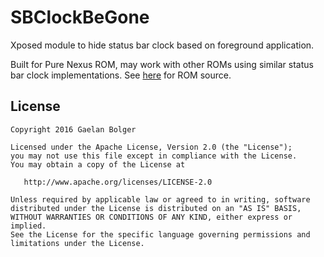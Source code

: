 SBClockBeGone
=======

Xposed module to hide status bar clock based on foreground application.

Built for Pure Nexus ROM, may work with other ROMs using similar status bar clock implementations. See [here](https://github.com/PureNexusProject/android_frameworks_base/tree/mm/packages/SystemUI/src/com/android/systemui/statusbar/policy) for ROM source.


License
--------

    Copyright 2016 Gaelan Bolger

    Licensed under the Apache License, Version 2.0 (the "License");
    you may not use this file except in compliance with the License.
    You may obtain a copy of the License at

       http://www.apache.org/licenses/LICENSE-2.0

    Unless required by applicable law or agreed to in writing, software
    distributed under the License is distributed on an "AS IS" BASIS,
    WITHOUT WARRANTIES OR CONDITIONS OF ANY KIND, either express or implied.
    See the License for the specific language governing permissions and
    limitations under the License.
